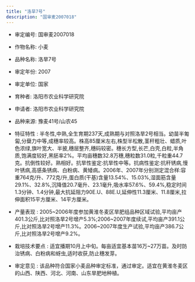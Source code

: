 ```yaml
---
title: "洛旱7号"
description: "国审麦2007018"
---
```

* 审定编号:  国审麦2007018

*  作物名称:  小麦

*  品种名称:  洛旱7号

*  审定年份:  2007

*  审定单位:  国家

* 育种者:  洛阳市农业科学研究院

*  申请者:  洛阳市农业科学研究院

*  品种来源:  豫麦41号/山农45

*  特征特性 : 
半冬性,中熟,全生育期237天,成熟期与对照洛旱2号相当。幼苗半匍匐,分蘖力中等,成穗率较高。株高85厘米左右,株型半松散,茎秆粗壮、蜡质,叶色浓绿,旗叶宽大、半披,穗层整齐,穗码较密。穗长方型,长芒,白壳,白粒,半角质,饱满度较好,黑胚率2%。平均亩穗数32.8万穗,穗粒数31.0粒,千粒重44.7克。抗倒性较好。熟相好。抗旱性鉴定:抗旱性中等。抗病性鉴定:抗秆锈病,慢叶锈病,高感条锈病、白粉病、黄矮病。2006年、2007年分别测定混合样:容重764克/升、772克/升,蛋白质(干基)含量13.54%、15.03%,湿面筋含量29.1%、32.8%,沉降值20.7毫升、23.1毫升,吸水率57.6%、59.4%,稳定时间1.3分钟、1.4分钟,最大抗延阻力90E.U、88E.U,延伸性11.3厘米、11.8厘米,拉伸面积15平方厘米、14平方厘米。
 
*  产量表现 : 
2005~2006年度参加黄淮冬麦区旱肥组品种区域试验,平均亩产401.3公斤,比对照洛旱2号增产5.3%;2006~2007年度续试,平均亩产391.1公斤,比对照洛旱2号增产11.3%。2006~2007年度生产试验,平均亩产386.7公斤,比对照洛旱2号增产9.2%。

*  栽培技术要点 : 
适宜播期10月上中旬。每亩适宜基本苗16万~27万苗。及时防治锈病、白粉病和蚜虫,适时收获,防止穗发芽。

*  审定意见 : 
该品种符合国家小麦品种审定标准，通过审定。适宜在黄淮冬麦区的山西、陕西、河北、河南、山东旱肥地种植。
